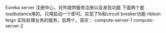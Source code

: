 

Eureka server  注册中心，对外提供服务注册以及发现功能
下面两个是loadbalance用的。只用启动一个即可。实现了lb和circuit breaker功能
ribbon
feign
实际处理业务的服务，启两个，容灾：
compute-server-1
compute-server-2
